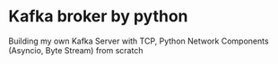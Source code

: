 # Kafka broker by python

Building my own Kafka Server with TCP, Python Network Components (Asyncio, Byte Stream) from scratch
